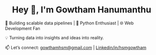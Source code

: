 <h1 align="center">Hey 👋, I'm Gowtham Hanumanthu</h1>

🚀 Building scalable data pipelines | 🐍 Python Enthusiast | 🌐 Web Development Fan

💡 Turning data into insights and ideas into reality.

📫 Let’s connect: <a href="mailto:gowthamhsm@gmail.com" target="blank"> gowthamhsm@gmail.com</a> | <a target="blank" href="https://www.linkedin.com/in/hsmgowtham"  > Linkedin/in/hsmgowtham</a>
